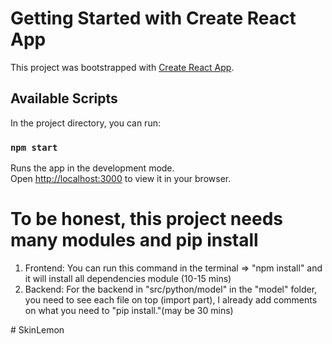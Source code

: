 # Getting Started with Create React App<br>
This project was bootstrapped with [Create React App](https://github.com/facebook/create-react-app).<br>

## Available Scripts<br>
In the project directory, you can run:<br>

### `npm start`<br>
Runs the app in the development mode.<br>
Open [http://localhost:3000](http://localhost:3000) to view it in your browser.<br>

# To be honest, this project needs many modules and pip install<br>

1. Frontend: You can run this command in the terminal => "npm install" and it will install all dependencies module (10-15 mins)<br>
2. Backend: For the backend in "src/python/model" in the "model" folder, you need to see each file on top (import part), I already add comments on what you need to "pip install."(may be 30 mins)<br>

#   S k i n L e m o n 
 
 
